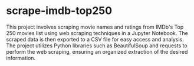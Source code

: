 # scrape-imdb-top250
This project involves scraping movie names and ratings from IMDb's Top 250 movies list using web scraping techniques in a Jupyter Notebook. The scraped data is then exported to a CSV file for easy access and analysis. The project utilizes Python libraries such as BeautifulSoup and requests to perform the web scraping, ensuring an organized extraction of the desired information.
